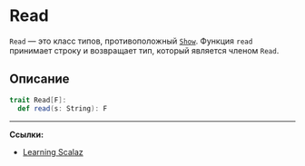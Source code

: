 # Read

`Read` — это класс типов, противоположный [`Show`](https://scalabook.gitflic.space/docs/typeclass/other/show). 
Функция `read` принимает строку и возвращает тип, который является членом `Read`.

## Описание

```scala
trait Read[F]:
  def read(s: String): F
```


---

**Ссылки:**

- [Learning Scalaz](http://eed3si9n.com/learning-scalaz/Read.html)
